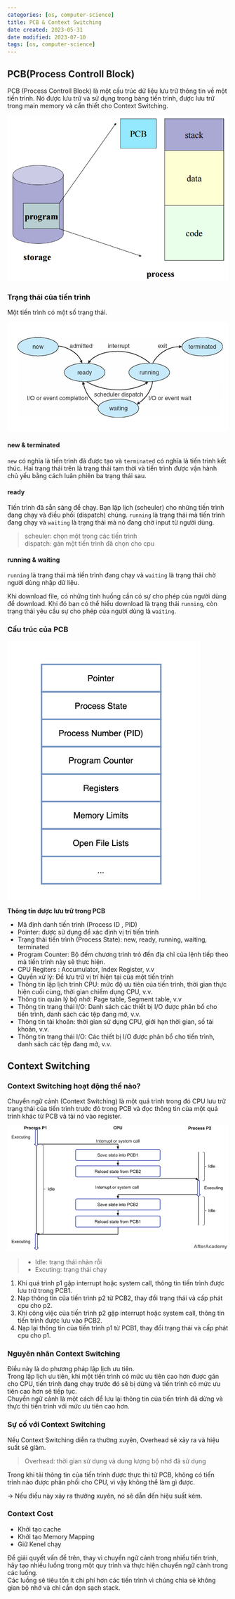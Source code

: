 ```yaml
---
categories: [os, computer-science]
title: PCB & Context Switching
date created: 2023-05-31
date modified: 2023-07-10
tags: [os, computer-science]
---
```


## PCB(Process Controll Block)

PCB (Process Controll Block) là một cấu trúc dữ liệu lưu trữ thông tin về một tiến trình. Nó được lưu trữ và sử dụng trong bảng tiến trình, được lưu trữ trong main memory và cần thiết cho Context Switching.

![Pasted image 20230603223937](https://raw.githubusercontent.com/vanhung4499/images/master/snap/Pasted%20image%2020230603223937.png)

### Trạng thái của tiến trình  

Một tiến trình có một số trạng thái.

![Pasted image 20230601181014](https://raw.githubusercontent.com/vanhung4499/images/master/snap/Pasted%20image%2020230601181014.png)

#### new & terminated

`new` có nghĩa là tiến trình đã được tạo và `terminated` có nghĩa là tiến trình kết thúc. Hai trạng thái trên là trạng thái tạm thời và tiến trình được vận hành chủ yếu bằng cách luân phiên ba trạng thái sau.

#### ready

Tiến trình đã sẵn sàng để chạy. Bạn lập lịch (scheuler) cho những tiến trình đang chạy và điều phối (dispatch) chúng. `running` là trạng thái mà tiến trình đang chạy và `waiting` là trạng thái mà nó đang chờ input từ người dùng.

> scheuler: chọn một trong các tiến trình  
> dispatch: gán một tiến trình đã chọn cho cpu

#### running & waiting

`running` là trạng thái mà tiến trình đang chạy và `waiting` là trạng thái chờ người dùng nhập dữ liệu.

Khi download file, có những tình huống cần có sự cho phép của người dùng để download. Khi đó bạn có thể hiểu download là trạng thái `running`, còn trạng thái yêu cầu sự cho phép của người dùng là `waiting`.

### Cấu trúc của PCB

![Pasted image 20230601182141](https://raw.githubusercontent.com/vanhung4499/images/master/snap/Pasted%20image%2020230601182141.png)

**Thông tin được lưu trữ trong PCB**

- Mã định danh tiến trình (Process ID , PID)
- Pointer: được sử dụng để xác định vị trí tiến trình  
- Trạng thái tiến trình (Process State): new, ready, running, waiting, terminated
- Program Counter: Bộ đếm chương trình trỏ đến địa chỉ của lệnh tiếp theo mà tiến trình này sẽ thực hiện.
- CPU Regiters : Accumulator, Index Register, v.v
- Quyền xử lý: Để lưu trữ vị trí hiện tại của một tiến trình  
- Thông tin lập lịch trình CPU: mức độ ưu tiên của tiến trình, thời gian thực hiện cuối cùng, thời gian chiếm dụng CPU, v.v.  
- Thông tin quản lý bộ nhớ: Page table, Segment table, v.v  
- Thông tin trạng thái I/O: Danh sách các thiết bị I/O được phân bổ cho tiến trình, danh sách các tệp đang mở, v.v.  
- Thông tin tài khoản: thời gian sử dụng CPU, giới hạn thời gian, số tài khoản, v.v.
- Thông tin trạng thái I/O: Các thiết bị I/O được phân bổ cho tiến trình, danh sách các tệp đang mở, v.v.

## Context Switching

### Context Switching hoạt động thế nào?

Chuyển ngữ cảnh (Context Switching) là một quá trình trong đó CPU lưu trữ trạng thái của tiến trình trước đó trong PCB và đọc thông tin của một quá trình khác từ PCB và tải nó vào register.

![Pasted image 20230601183515](https://raw.githubusercontent.com/vanhung4499/images/master/snap/Pasted%20image%2020230601183515.png)

> - Idle: trạng thái nhàn rỗi
> - Excuting: trạng thái chạy

1. Khi quá trình p1 gặp interrupt hoặc system call, thông tin tiến trình được lưu trữ trong PCB1.  
2. Nạp thông tin của tiến trình p2 từ PCB2, thay đổi trạng thái và cấp phát cpu cho p2.  
3. Khi công việc của tiến trình p2 gặp interrupt hoặc system call, thông tin tiến trình được lưu vào PCB2.  
4. Nạp lại thông tin của tiến trình p1 từ PCB1, thay đổi trạng thái và cấp phát cpu cho p1.

### Nguyên nhân Context Switching

Điều này là do phương pháp lập lịch ưu tiên.  
Trong lập lịch ưu tiên, khi một tiến trình có mức ưu tiên cao hơn được gán cho CPU, tiến trình đang chạy trước đó sẽ bị dừng và tiến trình có mức ưu tiên cao hơn sẽ tiếp tục.  
Chuyển ngữ cảnh là một cách để lưu lại thông tin của tiến trình đã dừng và thực thi tiến trình với mức ưu tiên cao hơn.

### Sự cố với Context Switching

Nếu Context Switching diễn ra thường xuyên, Overhead sẽ xảy ra và hiệu suất sẽ giảm.

> Overhead: thời gian sử dụng và dung lượng bộ nhớ đã sử dụng

Trong khi tải thông tin của tiến trình được thực thi từ PCB, không có tiến trình nào được phân phối cho CPU, vì vậy không thể làm gì được.

-> Nếu điều này xảy ra thường xuyên, nó sẽ dẫn đến hiệu suất kém.

### Context Cost

- Khởi tạo cache  
- Khởi tạo Memory Mapping  
- Giữ Kenel chạy

Để giải quyết vấn đề trên, thay vì chuyển ngữ cảnh trong nhiều tiến trình, hãy tạo nhiều luồng trong một quy trình và thực hiện chuyển ngữ cảnh trong các luồng.  
Các luồng sẽ tiêu tốn ít chi phí hơn các tiến trình vì chúng chia sẻ không gian bộ nhớ và chỉ cần dọn sạch stack.
